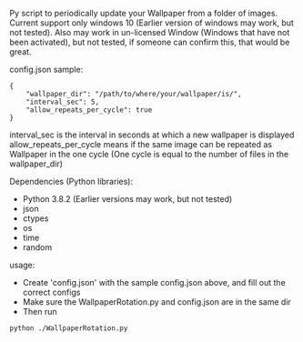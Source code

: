 Py script to periodically update your Wallpaper from a folder of images. Current support only windows 10 (Earlier version of windows may work, but not tested). Also may work in un-licensed Window (Windows that have not been activated), but not tested, if someone can confirm this, that would be great.

config.json sample:
```
{
    "wallpaper_dir": "/path/to/where/your/wallpaper/is/",
    "interval_sec": 5,
    "allow_repeats_per_cycle": true
}
```
interval_sec is the interval in seconds at which a new wallpaper is displayed
allow_repeats_per_cycle means if the same image can be repeated as Wallpaper in the one cycle (One cycle is equal to the number of files in the wallpaper_dir)

Dependencies (Python libraries):
* Python 3.8.2 (Earlier versions may work, but not tested)
* json
* ctypes
* os
* time
* random

usage:
* Create 'config.json' with the sample config.json above, and fill out the correct configs
* Make sure the WallpaperRotation.py and config.json are in the same dir
* Then run
```
python ./WallpaperRotation.py
```